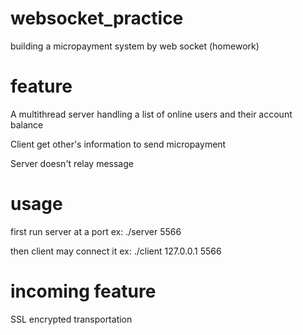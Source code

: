 # websocket_practice

building a micropayment system by web socket (homework)

# feature

A multithread server handling a list of online users and their account balance

Client get other's information to send micropayment 

Server doesn't relay message

# usage
first run server at a port ex: ./server 5566

then client may connect it ex: ./client 127.0.0.1 5566

# incoming feature

SSL encrypted transportation
